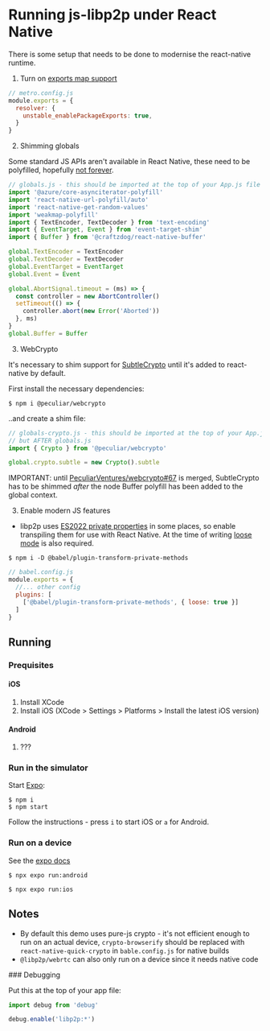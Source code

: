 # Running js-libp2p under React Native

There is some setup that needs to be done to modernise the react-native runtime.

1. Turn on [exports map support](https://reactnative.dev/blog/2023/06/21/package-exports-support)

```js
// metro.config.js
module.exports = {
  resolver: {
    unstable_enablePackageExports: true,
  }
}
```

2. Shimming globals

Some standard JS APIs aren't available in React Native, these need to be polyfilled, hopefully [not forever](https://github.com/facebook/hermes/discussions/1072).

```js
// globals.js - this should be imported at the top of your App.js file
import '@azure/core-asynciterator-polyfill'
import 'react-native-url-polyfill/auto'
import 'react-native-get-random-values'
import 'weakmap-polyfill'
import { TextEncoder, TextDecoder } from 'text-encoding'
import { EventTarget, Event } from 'event-target-shim'
import { Buffer } from '@craftzdog/react-native-buffer'

global.TextEncoder = TextEncoder
global.TextDecoder = TextDecoder
global.EventTarget = EventTarget
global.Event = Event

global.AbortSignal.timeout = (ms) => {
  const controller = new AbortController()
  setTimeout(() => {
    controller.abort(new Error('Aborted'))
  }, ms)
}
global.Buffer = Buffer
```

3. WebCrypto

It's necessary to shim support for [SubtleCrypto](https://developer.mozilla.org/en-US/docs/Web/API/SubtleCrypto)
until it's added to react-native by default.

First install the necessary dependencies:

```console
$ npm i @peculiar/webcrypto
```

..and create a shim file:

```js
// globals-crypto.js - this should be imported at the top of your App.js file
// but AFTER globals.js
import { Crypto } from '@peculiar/webcrypto'

global.crypto.subtle = new Crypto().subtle
```

IMPORTANT: until [PeculiarVentures/webcrypto#67](https://github.com/PeculiarVentures/webcrypto/pull/67) is
merged, SubtleCrypto has to be shimmed *after* the node Buffer polyfill has
been added to the global context.

3. Enable modern JS features

- libp2p uses [ES2022 private properties](https://developer.mozilla.org/en-US/docs/Web/JavaScript/Reference/Classes/Private_properties) in some places, so enable transpiling them for use with React Native. At the time of writing [loose mode](https://2ality.com/2015/12/babel6-loose-mode.html) is also required.

```console
$ npm i -D @babel/plugin-transform-private-methods
```

```js
// babel.config.js
module.exports = {
  //... other config
  plugins: [
    ['@babel/plugin-transform-private-methods', { loose: true }]
  ]
}
```

## Running

### Prequisites

#### iOS

1. Install XCode
2. Install iOS (XCode > Settings > Platforms > Install the latest iOS version)

#### Android

1. ???

### Run in the simulator

Start [Expo](https://expo.dev/):

```console
$ npm i
$ npm start
```

Follow the instructions - press `i` to start iOS or `a` for Android.

### Run on a device

See the [expo docs](https://docs.expo.dev/guides/local-app-development/)

```console
$ npx expo run:android
```

```console
$ npx expo run:ios
```

## Notes

- By default this demo uses pure-js crypto - it's not efficient enough to run on an actual device, `crypto-browserify` should be replaced with `react-native-quick-crypto` in `bable.config.js` for native builds
- `@libp2p/webrtc` can also only run on a device since it needs native code

### Debugging

Put this at the top of your app file:

```js
import debug from 'debug'

debug.enable('libp2p:*')
```

